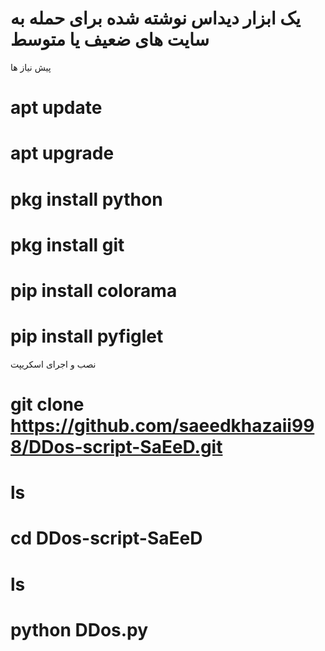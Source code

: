 # یک ابزار دیداس نوشته شده برای حمله به سایت های ضعیف یا متوسط 

پیش نیاز ها
# apt update 
# apt upgrade 
# pkg install python 
# pkg install git 
# pip install colorama 
# pip install pyfiglet

نصب و اجرای اسکريپت 
# git clone https://github.com/saeedkhazaii998/DDos-script-SaEeD.git

# ls

# cd DDos-script-SaEeD 

# ls

# python DDos.py
